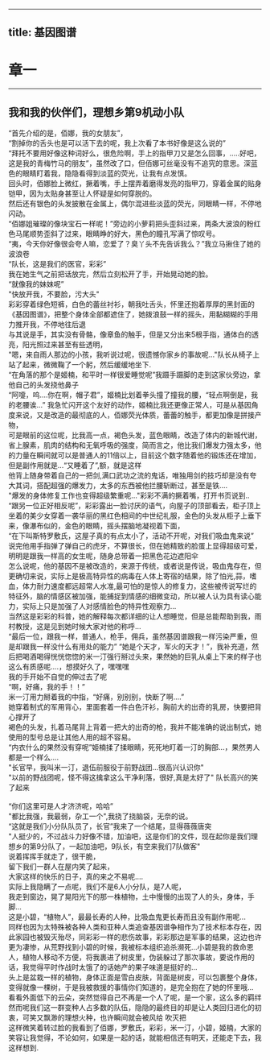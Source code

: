 
---
title: 基因图谱
---
<!-- more -->

# 章一
---
## 我和我的伙伴们，理想乡第9机动小队
“首先介绍的是，佰娜，我的女朋友”，<br/>
“割掉你的舌头也是可以活下去的呢，我上次看了本书好像是这么说的”<br/>
“拜托不要用好像这种词好么，很危险啊，手上的指甲刀又是怎么回事，.....好吧，这是我的青梅竹马的朋友”，虽然改了口，但佰娜可丝毫没有不追究的意思。深蓝色的眼睛盯着我，隐隐看得到淡蓝的荧光，让我有点发慎。<br/>
回头时，佰娜脸上微红，撅着嘴，手上摆弄着磨得发亮的指甲刀，穿着金属的贴身铠甲，因为太贴身甚至让人怀疑是如何穿脱的。<br/>
然后还有银色的头发披散在金属上，偶尔混进些淡蓝的荧光，同眼睛一样，不停地闪动。<br/>
“佰娜姐璀璨的像块宝石一样呢！”旁边的小萝莉把头歪斜过来，两条大波浪的粉红色马尾顺势歪斜了过来，眼睛睁的好大，黑色的瞳孔写满了惊叹号。<br/>
“夷，今天你好像很会夸人嘛，恋爱了？臭丫头不先告诉我么？”我立马揪住了她的波浪卷<br/>
“队长，这是我们的医官，彩彩”<br/>
我在她生气之前把话放完，然后立刻松开了手，开始晃动她的脸。<br/>
“就像我的妹妹呢”<br/>
"快放开我，不要脸，污大头"<br/>
彩彩穿着绿色短裤，白色的蕾丝衬衫，朝我吐舌头，怀里还抱着厚厚的黑封面的《基因图谱》，把整个身体全部都遮住了，她拨浪鼓一样的摇头，用黏糊糊的手用力推开我，不停地往后退<br/>
与其说是手，其实没有骨骼，像章鱼的触手，但是又分出来5根手指，通体白的透亮，阳光照过来甚至有些透明，<br/>
"嗯，来自雨人那边的小孩，我听说过呢，很遗憾你家乡的事故呢..."队长从椅子上站了起来，微微鞠了一个躬，然后缓缓地坐下.<br/>
“在角落的那个是姬楠，和平时一样很爱睡觉呢”我蹑手蹑脚的走到这家伙旁边，拿他自己的头发挠他鼻子<br/>
“阿嚏，呜....你在啊，帽子君”，姬楠比划着拳头撞了撞我的腰，“轻点啊倒是，我的老腰诶...”
我急忙闪开这个友好的动作，姬楠比我还更像正常人，可是从基因角度来说，又是改造的最彻底的人，佰娜荧光体质，蕾蕾的触手，都更加像是拼接产物，<br/>
可是眼前的这位呢，比我高一点，褐色头发，蓝色眼睛，改造了体内的新城代谢，省上腺素，肌肉的结构和无氧呼吸的强度，简而言之，他比我们爆发力强太多，他的力量在瞬间就可以是普通人的11倍以上，目前这个数字随着他的锻炼还在增加，但是副作用就是...“又睡着了”,额，就是这样<br/>
他背上随身带着自己的一把剑,满口武功之流的鬼话，唯独用剑的技巧却是没有夸大其词，搭配超强的爆发力，太多的东西被他拦腰斩断过，甚至是铁....<br/>
"爆发的身体修复工作也变得超级繁重呢..."彩彩不满的撅着嘴，打开书页说到..
“跟另一位正好相反呢”，彩彩露出一脸讨厌的语气，向屋子的顶部看去，柜子顶上坐着的美少女穿着一袭华丽的黑红色相间的中世纪礼服，金色的头发从柜子上垂下来，像瀑布似的，金色的眼睛，摇头摆脑地凝视着下面，<br/>
“在下叫斯特罗敷氏，这屋子真的有点太小了，活动不开呢，对我们吸血鬼来说”<br/>
说完他用手指弹了弹自己的虎牙，不算很长，但在她精致的脸蛋上显得超级可爱，明明是跟我一样高的女生呢，随身总带着一把黑色花边遮阳伞<br/>
怎么说呢，他的基因不是被改造的，来源于传统，或者说是传说，吸血鬼存在，但更确切来说，实际上是极高特异性的病毒在人体上寄宿的结果，除了怕光,蒜，嗜血，体力耐力速度都远超常人水准,最可怕的是惊人的修复力，这些被传说写烂的特征外，脑的情感区被加强，能捕捉到情感的细微变动，所以被人认为具有读心能力，实际上只是加强了人对感情脸色的特异性观察力...<br/>
当然这是彩彩的科普，她的解释每次都详细的让人想睡觉，但是总能帮助到我，雨村教授，这是见到她时候大家对他的称呼...<br/>
“最后一位，跟我一样，普通人，枪手，佣兵，虽然基因谱跟我一样污染严重，但是却跟我一样没什么有用处的能力”
“她是个天才，军火的天才！”，我补充道，然后把喝酒喝得恍恍惚惚的米一汀强行掰过头来，果然她的巨乳从桌上下来的样子也这么有质感呢....，想摸好久了，嘿嘿嘿<br/>
我的手开始不自觉的伸过去了呢<br/>
“啊，好痛，我的手！！”<br/>
米一汀用力掰着我的中指，“好痛，别别别，快断了啊....”<br/>
她穿着制式的军用背心，里面套着一件白色汗衫，胸前大的出奇的乳房，快要把背心撑开了<br/>
褐色的头发，扎着马尾背上背着一把大的出奇的枪，我并不能准确的说出制式，她使用的型号总是让其他人用的超不容易。<br/>
“内衣什么的果然没有穿呢”姬楠揉了揉眼睛，死死地盯着一汀的胸部...，果然男人都是一个样么....<br/>
"长官早，我叫米一汀，退伍前服役于前野战团...很高兴认识你"<br/>
"以前的野战团呢，怪不得这擒拿这么干净利落，很好,真是太好了" 队长高兴的笑了起来<br/><br/>
“你们这里可是人才济济呢，哈哈”<br/>
"都比我强，我最弱，杂工一个",我挠了挠脑袋，无奈的说。<br/>
“这就是我们小分队队员了，长官”我来了一个结尾，显得薇薇唐突<br/>
"人挺少的，不过战斗力好像不错，加油吧，这是你们的文件，现在起你是我们理想乡的第9分队了，一起加油吧，9队长，有空来我们7队做客"<br/>
说着挥挥手就走了，很干脆，<br/>
留下我们一群人在屋内笑了起来，<br/>
大家这样的快乐的日子，真的来之不易呢....<br/>
实际上我隐瞒了一点呢，我们不是6人小分队，是7人呢，<br/>
我走到窗边，晃了晃阳光下的那一株植物，土中慢慢的出现了人的头，身体，手脚...<br/>
这是小碧，“植物人”，最最长寿的人种，比吸血鬼更长寿而且没有副作用呢...<br/>
同样也因为太特殊被各种人类和亚种人类追查基因谱争相作为了技术标本存在，因此家园也被毁灭殆尽，同彩彩一样的悲伤故事，彩彩那边是军事的结果，这边也许更为凄惨，从荒野找到小碧的时候，我被标本组织追杀濒死...小碧是我的救命恩人，植物人移动不方便，将我裹进了树皮里，伪装躲过了那次事故，要说作用的话，我觉得平时作战时太饿了的话她产的果子味道是挺好的...<br/>
头上是盆栽一样的植物，身体正面是雪白皮肤，背面是树皮，可以包裹整个身体，变得就像一棵树，于是我被救援的事情你们知道的，是完全抱在了她的怀里哦...<br/>
看看外面低下的云朵，突然觉得自己不再是一个人了呢，是一个家，这么多的羁绊<br/>
然而呢我们这一群变种人占多数的队伍，隐隐的最终目的却是让人类回归进化的初衷，可笑又飘渺的理想火种，也许瞬间就会被风给 吹灭把
<br>
这样微笑着转过脸的我看到了佰娜，罗敷氏，彩彩，米一汀，小碧，姬楠，大家的笑容让我觉得，不论如何，如果是一起的话，就能相信还有明天，还能走下去，我这样想到.






















   





